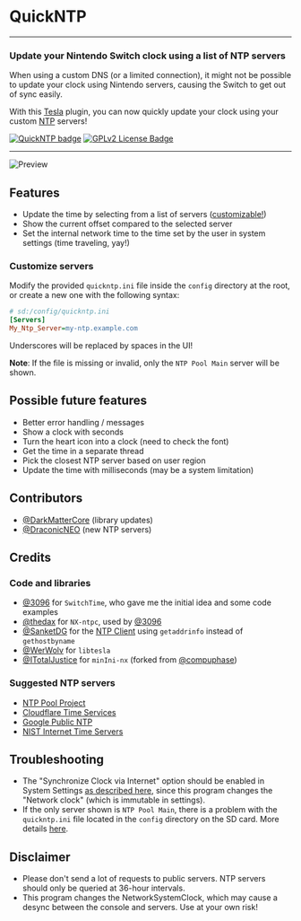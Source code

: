 # QuickNTP

---

### Update your Nintendo Switch clock using a list of NTP servers

When using a custom DNS (or a limited connection), it might not be possible to update your clock using Nintendo servers, causing the Switch to get out of sync easily.

With this [Tesla](https://github.com/WerWolv/libtesla) plugin, you can now quickly update your clock using your custom [NTP](https://en.wikipedia.org/wiki/Network_Time_Protocol) servers!

[![QuickNTP badge][version-badge]][changelog] [![GPLv2 License Badge][license-badge]][license]

---

![Preview](https://user-images.githubusercontent.com/389887/191822037-254e038d-a878-4ab1-9e3d-d98f00051974.png)

## Features

- Update the time by selecting from a list of servers ([customizable!](#customize-servers))
- Show the current offset compared to the selected server
- Set the internal network time to the time set by the user in system settings (time traveling, yay!)

### Customize servers

Modify the provided `quickntp.ini` file inside the `config` directory at the root, or create a new one with the following syntax:

```ini
# sd:/config/quickntp.ini
[Servers]
My_Ntp_Server=my-ntp.example.com
```

Underscores will be replaced by spaces in the UI!

**Note**: If the file is missing or invalid, only the `NTP Pool Main` server will be shown.

## Possible future features

- Better error handling / messages
- Show a clock with seconds
- Turn the heart icon into a clock (need to check the font)
- Get the time in a separate thread
- Pick the closest NTP server based on user region
- Update the time with milliseconds (may be a system limitation)

## Contributors

- [@DarkMatterCore](https://github.com/DarkMatterCore) (library updates)
- [@DraconicNEO](https://github.com/DraconicNEO) (new NTP servers)

## Credits

### Code and libraries

- [@3096](https://github.com/3096) for `SwitchTime`, who gave me the initial idea and some code examples
- [@thedax](https://github.com/thedax) for `NX-ntpc`, used by [@3096](https://github.com/3096)
- [@SanketDG](https://github.com/SanketDG) for the [NTP Client](https://github.com/SanketDG/c-projects/blob/master/ntp-client.c) using `getaddrinfo` instead of `gethostbyname`
- [@WerWolv](https://github.com/WerWolv) for `libtesla`
- [@ITotalJustice](https://github.com/ITotalJustice) for `minIni-nx` (forked from [@compuphase](https://github.com/compuphase))

### Suggested NTP servers

- [NTP Pool Project](https://www.ntppool.org)
- [Cloudflare Time Services](https://www.cloudflare.com/time/)
- [Google Public NTP](https://developers.google.com/time)
- [NIST Internet Time Servers](https://tf.nist.gov/tf-cgi/servers.cgi)

## Troubleshooting

- The "Synchronize Clock via Internet" option should be enabled in System Settings [as described here](https://en-americas-support.nintendo.com/app/answers/detail/a_id/22557/p/989/c/188), since this program changes the "Network clock" (which is immutable in settings).
- If the only server shown is `NTP Pool Main`, there is a problem with the `quickntp.ini` file located in the `config` directory on the SD card. More details [here](#customize-servers).

## Disclaimer

- Please don't send a lot of requests to public servers. NTP servers should only be queried at 36-hour intervals.
- This program changes the NetworkSystemClock, which may cause a desync between the console and servers. Use at your own risk!

[version-badge]: https://img.shields.io/github/v/release/nedex/QuickNTP
[changelog]: ./CHANGELOG.md
[license-badge]: https://img.shields.io/github/license/nedex/QuickNTP
[license]: ./LICENSE
